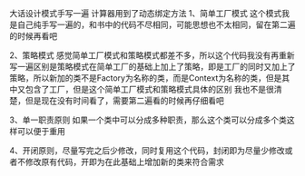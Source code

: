 大话设计模式手写一遍
计算器用到了动态绑定方法
1、简单工厂模式  这个模式我是自己纯手写一遍的，和书中的代码不尽相同，可能思想也不太相同，留在第二遍的时候再看吧


2、策略模式
感觉简单工厂模式和策略模式都差不多，所以这个代码我没有再重新写一遍区别是策略模式在简单工厂的基础上加上了策略，即是工厂的同时又加上了策略，所以新加的类不是Factory为名称的类，而是Context为名称的类，但是其中又包含了工厂，但是这个简单工厂模式和策略模式具体的区别
我也不是很清楚，但是现在没有时间看了，需要第二遍看的时候再仔细看吧



3、单一职责原则
如果一个类中可以分成多种职责，那么这个类可以分成多个类这样可以便于重用

4、开闭原则，尽量写完之后少修改，同时复用这个代码，封闭即为尽量少修改或者不修改原有代码，开即为在此基础上增加新的类来符合需求